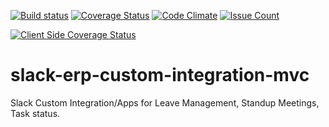 [![Build status](https://ci.appveyor.com/api/projects/status/aoenqgv5cs3idhb7/branch/dev?svg=true)](https://ci.appveyor.com/project/iroshni/slack-erp-custom-integration-mvc/branch/dev) [![Coverage Status](https://coveralls.io/repos/github/Promact/slack-erp-custom-integration-mvc/badge.svg?branch=dev)](https://coveralls.io/github/Promact/slack-erp-custom-integration-mvc?branch=dev) [![Code Climate](https://codeclimate.com/github/Promact/slack-erp-custom-integration-mvc/badges/gpa.svg)](https://codeclimate.com/github/Promact/slack-erp-custom-integration-mvc) [![Issue Count](https://codeclimate.com/github/Promact/slack-erp-custom-integration-mvc/badges/issue_count.svg)](https://codeclimate.com/github/Promact/slack-erp-custom-integration-mvc)

[![Client Side Coverage Status](https://img.shields.io/codecov/c/github/Promact/slack-erp-custom-integration-mvc/codecovIntegration.svg)](https://codecov.io/github/Promact/slack-erp-custom-integration-mvc/commits)

# slack-erp-custom-integration-mvc
Slack Custom Integration/Apps for Leave Management, Standup Meetings, Task status.
